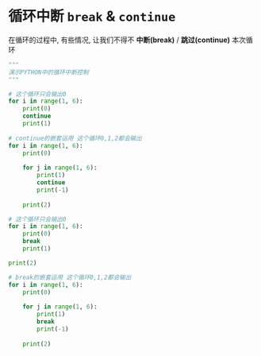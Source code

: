 # 循环中断 `break` & `continue`

在循环的过程中, 有些情况, 让我们不得不 **中断(break)** / **跳过(continue)** 本次循环

```python
"""
演示PYTHON中的循环中断控制
"""

# 这个循环只会输出0
for i in range(1, 6):
    print(0)
    continue
    print(1)
    
# continue的嵌套运用 这个循环0,1,2都会输出
for i in range(1, 6):
    print(0)
    
    for j in range(1, 6):
        print(1)
        continue
        print(-1)
    
    print(2)

# 这个循环只会输出0
for i in range(1, 6):
    print(0)
    break
    print(1)

print(2)

# break的嵌套运用 这个循环0,1,2都会输出
for i in range(1, 6):
    print(0)
    
    for j in range(1, 6):
        print(1)
        break
        print(-1)
    
    print(2)
```

